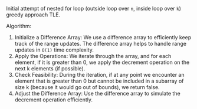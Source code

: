 Initial attempt of nested for loop (outside loop over `n`, inside loop over `k`) greedy approach TLE.

​Algorithm:
1. Initialize a Difference Array: We use a difference array to efficiently keep track of the range updates. The difference array helps to handle range updates in `O(1)` time complexity.
2. Apply the Operations: We iterate through the array, and for each element, if it is greater than 0, we apply the decrement operation on the next k elements (if possible).
3. Check Feasibility: During the iteration, if at any point we encounter an element that is greater than 0 but cannot be included in a subarray of size k (because it would go out of bounds), we return false.
4. Adjust the Difference Array: Use the difference array to simulate the decrement operation efficiently.

